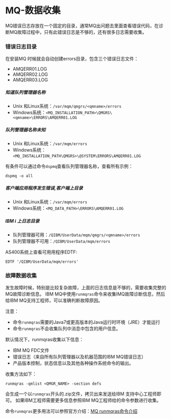 # MQ-数据收集
MQ错误日志存放在一个固定的目录，通常MQ出问题去里面查看错误代码，在诊断MQ故障过程中，只有此错误日志是不够的，还有很多日志需要收集。
### 错误日志目录
在安装MQ 时候就会自动创建errors目录，包含三个错误日志文件：
- AMQERR01.LOG
- AMQERR02.LOG
- AMQERR03.LOG

##### 知道队列管理器名称
- Unix 和Linux系统：`/var/mqm/qmgrs/<qmname>/errors`
- Windows系统：`<MQ_INSTALLATION_PATH>\QMGRS\<qmname>\ERRORS\AMQERR01.LOG`

##### 队列管理器名称未知
- Unix 和Linux系统：`/var/mqm/errors`
- Windows系统：`<MQ_INSTALLATION_PATH\QMGRS>\@SYSTEM\ERRORS\AMQERR01.LOG`

有条件可以通过命令`dspmq`查看队列管理器名称，查看所有示例：
```shell
dspmq -o all 
```
##### 客户端应用程序发生错误,客户端上目录
- Unix 和Linux系统：`/var/mqm/errors`
- Windows系统：`<MQ_DATA_PATH>\ERRORS\AMQERR01.LOG`

##### IBM i 上日志目录
- 队列管理器可用：`/QIBM/UserData/mqm/qmgrs/<qmname>/errors`
- 队列管理器不可用：`/QIBM/UserData/mqm/errors`

AS400系统上查看可用用程序EDTF:
```shell
EDTF '/QIBM/UserData/mqm/errors'
```
### 故障数据收集
发生故障时候，特别是比较复杂故障，上面的日志信息是不够的，需要收集完整的MQ故障诊断信息。
IBM MQ中使用`runmqras`命令来收集IMQ故障诊断信息，然后给IBM MQ支持工程师，可以准确判断故障原因。

注意：
- 命令`runmqras`需要的Java7或更高版本的Java运行时环境（JRE）才能运行
- 命令`runmqras`不会收集队列中消息中包含的用户信息。

默认情况下，runmqras收集以下信息：
- IBM MQ FDC文件
- 错误日志（来自所有队列管理器以及机器范围的IBM MQ错误日志）
- 产品版本控制，状态信息以及其他各种操作系统命令的输出。

收集方法如下：
```shell
runmqras -qmlist <QMGR_NAME> -section defs
```
会生成一个以`runmqras`开头的.zip文件，拷贝出来发送给IBM 支持中心工程师即可。
如果IBM工程师需要更多信息参照IBM MQ工程师给的命令参数进行收集。

命令`runmqras`更多用法可以参照官方介绍：[MQ runmqras命令介绍](https://www.ibm.com/support/knowledgecenter/SSFKSJ_9.1.0/com.ibm.mq.ref.adm.doc/q083450_.htm)
